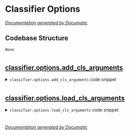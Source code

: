 # Classifier Options

[_Documentation generated by Documatic_](https://www.documatic.com)

<!---Documatic-section-Codebase Structure-start--->
## Codebase Structure

<!---Documatic-block-system_architecture-start--->
```mermaid
None
```
<!---Documatic-block-system_architecture-end--->

# #
<!---Documatic-section-Codebase Structure-end--->

<!---Documatic-section-classifier.options.add_cls_arguments-start--->
## [classifier.options.add_cls_arguments](4-classifier_options.md#classifier.options.add_cls_arguments)

<!---Documatic-section-add_cls_arguments-start--->
<!---Documatic-block-classifier.options.add_cls_arguments-start--->
<details>
	<summary><code>classifier.options.add_cls_arguments</code> code snippet</summary>

```python
def add_cls_arguments(parser):
    parser.add_argument('--mode', default='train', help='Mode: train or eval.')
    parser.add_argument('--n_epoch', default=10, help='Max n epoch during textcnn training.')
    parser.add_argument('--batch_size', default=16, help='Batch size of training')
    parser.add_argument('--keep_prob', default=0.5, type=float, help='Keep prob in dropout.')
    parser.add_argument('--steps_per_checkpoint', default=100, help='Print log gap.')
    parser.add_argument('--filter_sizes', type=str, default='1,2,3,4,5')
    parser.add_argument('--n_filters', type=int, default=128)
    parser.add_argument('--learning_rate', type=float, default=0.0005)
    parser.add_argument('--load_model', action='store_true')
    parser.add_argument('--log_path', default='{}/tmp/cls_result_{}.txt'.format(base_path, dataset), help="Logs' path.")
```
</details>
<!---Documatic-block-classifier.options.add_cls_arguments-end--->
<!---Documatic-section-add_cls_arguments-end--->

# #
<!---Documatic-section-classifier.options.add_cls_arguments-end--->

<!---Documatic-section-classifier.options.load_cls_arguments-start--->
## [classifier.options.load_cls_arguments](4-classifier_options.md#classifier.options.load_cls_arguments)

<!---Documatic-section-load_cls_arguments-start--->
<!---Documatic-block-classifier.options.load_cls_arguments-start--->
<details>
	<summary><code>classifier.options.load_cls_arguments</code> code snippet</summary>

```python
def load_cls_arguments():
    parser = argparse.ArgumentParser(formatter_class=argparse.ArgumentDefaultsHelpFormatter)
    add_common_arguments(parser)
    add_cls_arguments(parser)
    return parser.parse_args()
```
</details>
<!---Documatic-block-classifier.options.load_cls_arguments-end--->
<!---Documatic-section-load_cls_arguments-end--->

# #
<!---Documatic-section-classifier.options.load_cls_arguments-end--->

[_Documentation generated by Documatic_](https://www.documatic.com)